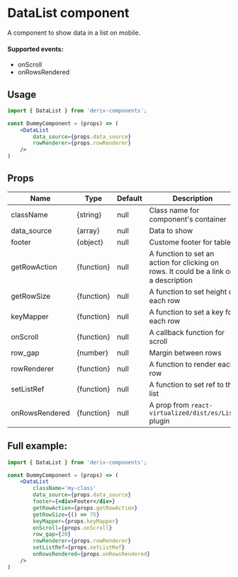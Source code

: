 # DataList component
A component to show data in a list on mobile.

#### Supported events:
- onScroll
- onRowsRendered

## Usage
 
```jsx
import { DataList } from 'deriv-components';

const DummyComponent = (props) => (
    <DataList
        data_source={props.data_source}
        rowRenderer={props.rowRenderer} 
    />
)
```

## Props

| Name            | Type        | Default  | Description                                                                            |
| --------------- | ----------- | -------- | -------------------------------------------------------------------------------------- |
| className       | {string}    | null     | Class name for component's container                                                   |
| data_source     | {array}     | null     | Data to show                                                                           |
| footer          | {object}    | null     | Custome footer for table                                                               |
| getRowAction    | {function}  | null     | A function to set an action for clicking on rows. It could be a link or a description  |
| getRowSize      | {function}  | null     | A function to set height of each row                                                   |
| keyMapper       | {function}  | null     | A function to set a key for each row                                                   |
| onScroll        | {function}  | null     | A callback function for scroll                                                         |
| row_gap         | {number}    | null     | Margin between rows                                                                    |
| rowRenderer     | {function}  | null     | A function to render each row                                                          |
| setListRef      | {function}  | null     | A function to set ref to the list                                                      |
| onRowsRendered  | {function}  | null     | A prop from `react-virtualized/dist/es/List` plugin                                    |


## Full example:

```jsx
import { DataList } from 'deriv-components';

const DummyComponent = (props) => (
    <DataList 
        className='my-class'    
        data_source={props.data_source}   
        footer={<div>Footer</div>}        
        getRowAction={props.getRowAction}  
        getRowSize={() => 75}    
        keyMapper={props.keyMapper}     
        onScroll={props.onScroll}      
        row_gap={20}       
        rowRenderer={props.rowRenderer}   
        setListRef={props.setListRef}    
        onRowsRendered={props.onRowsRendered}
    />
)
```
